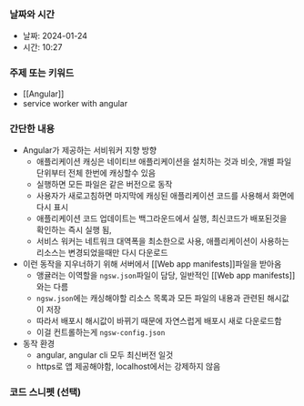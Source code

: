 ### 날짜와 시간

- 날짜: 2024-01-24
- 시간: 10:27

### 주제 또는 키워드
- [[Angular]]
- service worker with angular

### 간단한 내용
- Angular가 제공하는 서비워커 지향 방향
	- 애플리케이션 캐싱은 네이티브 애플리케이션을 설치하는 것과 비슷, 개별 파일 단위부터 전체 한번에 캐싱할수 있음
	- 실행하면 모든 파일은 같은 버전으로 동작
	- 사용자가 새로고침하면 마지막에 캐싱된 애플리케이션 코드를 사용해서 화면에 다시 표시
	- 애플리케이션 코드 업데이트는 백그라운드에서 실행, 최신코드가 배포된것을 확인하는 즉시 실행 됨, 
	- 서비스 워커는 네트워크 대역폭을 최소한으로 사용, 애플리케이션이 사용하는 리소스는 변경되었을때만 다시 다운로드
- 이런 동작을 지우너하기 위해 서버에서 [[Web app manifests]]파일을 받아옴
	- 앵귤러는 이역할을 `ngsw.json`파일이 담당, 일반적인 [[Web app manifests]]와는 다름
	- `ngsw.json`에는 캐싱해야할 리소스 목록과 모든 파일의 내용과 관련된 해시값이 저장
	- 따라서 배포시 해시값이 바뀌기 때문에 자연스럽게 배포시 새로 다운로드함
	- 이걸 컨트롤하는게 `ngsw-config.json`
- 동작 환경
	- angular, angular cli 모두 최신버전 일것
	- https로 앱 제공해야함, localhost에서는 강제하지 않음

### 코드 스니펫 (선택)

```typescript
```
